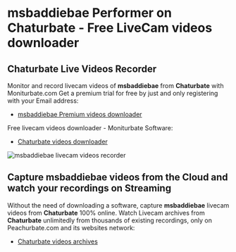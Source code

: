 # msbaddiebae Performer on Chaturbate - Free LiveCam videos downloader

## Chaturbate Live Videos Recorder

Monitor and record livecam videos of **msbaddiebae** from **Chaturbate** with Moniturbate.com
Get a premium trial for free by just and only registering with your Email address:
* [msbaddiebae Premium videos downloader](https://moniturbate.com/request-demo-licence-key.html)

Free livecam videos downloader - Moniturbate Software:
* [Chaturbate videos downloader](https://moniturbate.com/moniturbate-download-software.html)

![msbaddiebae livecam videos recorder](https://peachurnet.com/templates/moniturbate-software.png)


## Capture msbaddiebae videos from the Cloud and watch your recordings on Streaming

Without the need of downloading a software, capture **msbaddiebae** livecam videos from **Chaturbate** 100% online.
Watch Livecam archives from **Chaturbate** unlimitedly from thousands of existing recordings, only on Peachurbate.com and its websites network:
* [Chaturbate videos archives](https://peachurnet.com/)